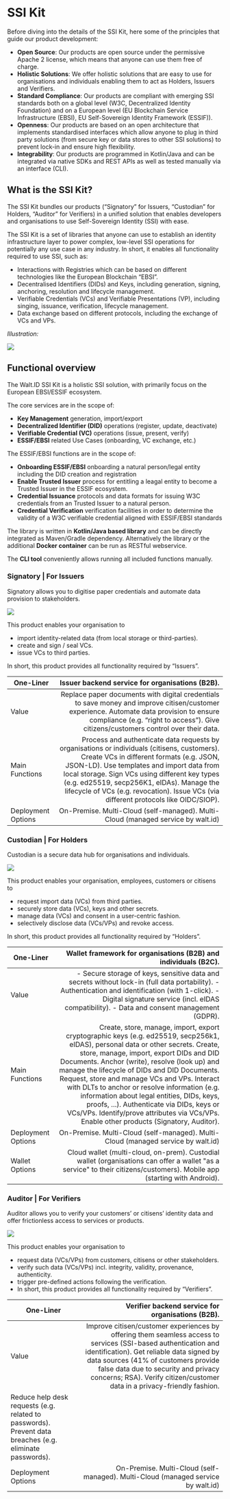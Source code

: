# SSI Kit

Before diving into the details of the SSI Kit, here some of the principles that guide our product development:

* **Open Source**: Our products are open source under the permissive Apache 2 license, which means that anyone can use them free of charge.
* **Holistic Solutions**: We offer holistic solutions that are easy to use for organisations and individuals enabling them to act as Holders, Issuers and Verifiers.
* **Standard Compliance**: Our products are compliant with emerging SSI standards both on a global level (W3C, Decentralized Identity Foundation) and on a European level (EU Blockchain Service Infrastructure (EBSI), EU Self-Sovereign Identity Framework (ESSIF)).
* **Openness**: Our products are based on an open architecture that implements standardised interfaces which allow anyone to plug in third party solutions (from secure key or data stores to other SSI solutions) to prevent lock-in and ensure high flexibility.
* **Integrability**: Our products are programmed in Kotlin/Java and can be integrated via native SDKs and REST APIs as well as tested manually via an interface (CLI).

## What is the SSI Kit?

The SSI Kit bundles our products (“Signatory” for Issuers, “Custodian” for Holders, “Auditor” for Verifiers) in a unified solution that enables developers and organisations to use Self-Sovereign Identity (SSI) with ease.

The SSI Kit is a set of libraries that anyone can use to establish an identity infrastructure layer to power complex, low-level SSI operations for potentially any use case in any industry. In short, it enables all functionality required to use SSI, such as:

* Interactions with Registries which can be based on different technologies like the European Blockchain “EBSI”.
* Decentralised Identifiers (DIDs) and Keys, including generation, signing, anchoring, resolution and lifecycle management.
* Verifiable Credentials (VCs) and Verifiable Presentations (VP), including singing, issuance, verification, lifecycle management.
* Data exchange based on different protocols, including the exchange of VCs and VPs.

_Illustration:_&#x20;

![](SSI-Kit.png)

## Functional overview

The Walt.ID SSI Kit is a holistic SSI solution, with primarily focus on the European EBSI/ESSIF ecosystem.

The core services are in the scope of:

* **Key Management** generation, import/export
* **Decentralized Identifier (DID)** operations (register, update, deactivate)
* **Verifiable Credential (VC)** operations (issue, present, verify)
* **ESSIF/EBSI** related Use Cases (onboarding, VC exchange, etc.)

The ESSIF/EBSI functions are in the scope of:

* **Onboarding ESSIF/EBSI** onboarding a natural person/legal entity including the DID creation and registration
* **Enable Trusted Issuer** process for entitling a leagal entity to become a Trusted Issuer in the ESSIF ecosystem.
* **Credential Issuance** protocols and data formats for issuing W3C credentials from an Trusted Issuer to a natural person.
* **Credential Verification** verification facilities in order to determine the validity of a W3C verifiable credential aligned with ESSIF/EBSI standards

The library is written in **Kotlin/Java based library** and can be directly integrated as Maven/Gradle dependency. Alternatively the library or the additional **Docker container** can be run as RESTful webservice.

The **CLI tool** conveniently allows running all included functions manually.

### Signatory | For Issuers

Signatory allows you to digitise paper credentials and automate data provision to stakeholders.

![](Signatory-Issuer.png)

This product enables your organisation to

* import identity-related data (from local storage or third-parties).
* create and sign / seal VCs.
* issue VCs to third parties.

In short, this product provides all functionality required by “Issuers”.

| One-Liner          |                                                                                                                                                                                                                                                                                                                               Issuer backend service for organisations (B2B). |
| ------------------ | ----------------------------------------------------------------------------------------------------------------------------------------------------------------------------------------------------------------------------------------------------------------------------------------------------------------------------------------------------------------------------: |
| Value              |                                                                                                                                               Replace paper documents with digital credentials to save money and improve citisen/customer experience. Automate data provision to ensure compliance (e.g. “right to access”). Give citizens/customers control over their data. |
| Main Functions     | Process and authenticate data requests by organisations or individuals (citisens, customers). Create VCs in different formats (e.g. JSON, JSON-LD). Use templates and import data from local storage. Sign VCs using different key types (e.g. ed25519, secp256K1, eIDAs). Manage the lifecycle of VCs (e.g. revocation). Issue VCs (via different protocols like OIDC/SIOP). |
| Deployment Options |                                                                                                                                                                                                                                                                                              On-Premise. Multi-Cloud (self-managed). Multi-Cloud (managed service by walt.id) |

### Custodian | For Holders

Custodian is a secure data hub for organisations and individuals.

![](Custodian-Holder.png)

This product enables your organisation, employees, customers or citisens to

* request import data (VCs) from third parties.
* securely store data (VCs), keys and other secrets.
* manage data (VCs) and consent in a user-centric fashion.
* selectively disclose data (VCs/VPs) and revoke access.

In short, this product provides all functionality required by “Holders”.

| One-Liner          |                                                                                                                                                                                                                                                                                                                                                                                                                                                                                                        Wallet framework for organisations (B2B) and individuals (B2C). |
| ------------------ | ---------------------------------------------------------------------------------------------------------------------------------------------------------------------------------------------------------------------------------------------------------------------------------------------------------------------------------------------------------------------------------------------------------------------------------------------------------------------------------------------------------------------------------------------------------------------: |
| Value              |                                                                                                                                                                                                                                                                                                                       - Secure storage of keys, sensitive data and secrets without lock-in (full data portability). - Authentication and identification (with 1-click). - Digital signature service (incl. eIDAS compatibility). - Data and consent management (GDPR). |
| Main Functions     | Create, store, manage, import, export cryptographic keys (e.g. ed25519, secp256k1, eIDAS), personal data or other secrets. Create, store, manage, import, export DIDs and DID Documents. Anchor (write), resolve (look up) and manage the lifecycle of DIDs and DID Documents. Request, store and manage VCs and VPs. Interact with DLTs to anchor or resolve information (e.g. information about legal entities, DIDs, keys, proofs, ...). Authenticate via DIDs, keys or VCs/VPs. Identify/prove attributes via VCs/VPs. Enable other products (Signatory, Auditor). |
| Deployment Options |                                                                                                                                                                                                                                                                                                                                                                                                                                                                                       On-Premise. Multi-Cloud (self-managed). Multi-Cloud (managed service by walt.id) |
| Wallet Options     |                                                                                                                                                                                                                                                                                                                                                                                               Cloud wallet (multi-cloud, on-prem). Custodial wallet (organisations can offer a wallet "as a service" to their citizens/customers). Mobile app (starting with Android). |

### Auditor | For Verifiers

Auditor allows you to verify your customers’ or citisens’ identity data and offer frictionless access to services or products.

![](Auditor-Verifier.png)

This product enables your organisation to

* request data (VCs/VPs) from customers, citisens or other stakeholders.
* verify such data (VCs/VPs) incl. integrity, validity, provenance, authenticity.
* trigger pre-defined actions following the verification.
* In short, this product provides all functionality required by “Verifiers”.

| One-Liner                                                                                                |                                                                                                                                                                                                                                                                      Verifier backend service for organisations (B2B). |
| -------------------------------------------------------------------------------------------------------- | ---------------------------------------------------------------------------------------------------------------------------------------------------------------------------------------------------------------------------------------------------------------------------------------------------------------------: |
| Value                                                                                                    | Improve citisen/customer experiences by offering them seamless access to services (SSI-based authentication and identification). Get reliable data signed by data sources (41% of customers provide false data due to security and privacy concerns; RSA). Verify citizen/customer data in a privacy-friendly fashion. |
| Reduce help desk requests (e.g. related to passwords). Prevent data breaches (e.g. eliminate passwords). |                                                                                                                                                                                                                                                                                                                        |
| Deployment Options                                                                                       |                                                                                                                                                                                                                                       On-Premise. Multi-Cloud (self-managed). Multi-Cloud (managed service by walt.id) |
